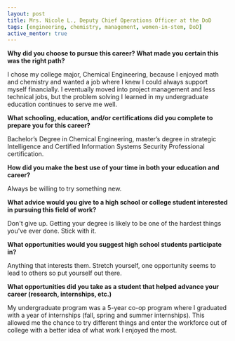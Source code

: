 ```yaml
---
layout: post
title: Mrs. Nicole L., Deputy Chief Operations Officer at the DoD
tags: [engineering, chemistry, management, women-in-stem, DoD]
active_mentor: true
---
```


**Why did you choose to pursue this career?  What made you certain this was the right path?**

I chose my college major, Chemical Engineering, because I enjoyed math and chemistry and wanted a job where I knew I could always support myself financially.  I eventually moved into project management and less technical jobs, but the problem solving I learned in my undergraduate education continues to serve me well.

**What schooling, education, and/or certifications did you complete to prepare you for this career?**

Bachelor’s Degree in Chemical Engineering, master’s degree in strategic Intelligence and Certified Information Systems Security Professional certification.

**How did you make the best use of your time in both your education and career?**

Always be willing to try something new.

**What advice would you give to a high school or college student interested in pursuing this field of work?**

Don't give up.  Getting your degree is likely to be one of the hardest things you've ever done.  Stick with it.

**What opportunities would you suggest high school students participate in?**

Anything that interests them.  Stretch yourself, one opportunity seems to lead to others so put yourself out there.

**What opportunities did you take as a student that helped advance your career (research, internships, etc.)**

My undergraduate program was a 5-year co-op program where I graduated with a year of internships (fall, spring and summer internships).  This allowed me the chance to try different things and enter the workforce out of college with a better idea of what work I enjoyed the most.  
